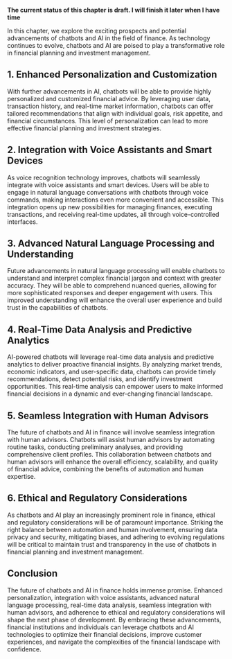 **The current status of this chapter is draft. I will finish it later when I have time**

In this chapter, we explore the exciting prospects and potential advancements of chatbots and AI in the field of finance. As technology continues to evolve, chatbots and AI are poised to play a transformative role in financial planning and investment management.

**1. Enhanced Personalization and Customization**
-------------------------------------------------

With further advancements in AI, chatbots will be able to provide highly personalized and customized financial advice. By leveraging user data, transaction history, and real-time market information, chatbots can offer tailored recommendations that align with individual goals, risk appetite, and financial circumstances. This level of personalization can lead to more effective financial planning and investment strategies.

**2. Integration with Voice Assistants and Smart Devices**
----------------------------------------------------------

As voice recognition technology improves, chatbots will seamlessly integrate with voice assistants and smart devices. Users will be able to engage in natural language conversations with chatbots through voice commands, making interactions even more convenient and accessible. This integration opens up new possibilities for managing finances, executing transactions, and receiving real-time updates, all through voice-controlled interfaces.

**3. Advanced Natural Language Processing and Understanding**
-------------------------------------------------------------

Future advancements in natural language processing will enable chatbots to understand and interpret complex financial jargon and context with greater accuracy. They will be able to comprehend nuanced queries, allowing for more sophisticated responses and deeper engagement with users. This improved understanding will enhance the overall user experience and build trust in the capabilities of chatbots.

**4. Real-Time Data Analysis and Predictive Analytics**
-------------------------------------------------------

AI-powered chatbots will leverage real-time data analysis and predictive analytics to deliver proactive financial insights. By analyzing market trends, economic indicators, and user-specific data, chatbots can provide timely recommendations, detect potential risks, and identify investment opportunities. This real-time analysis can empower users to make informed financial decisions in a dynamic and ever-changing financial landscape.

**5. Seamless Integration with Human Advisors**
-----------------------------------------------

The future of chatbots and AI in finance will involve seamless integration with human advisors. Chatbots will assist human advisors by automating routine tasks, conducting preliminary analyses, and providing comprehensive client profiles. This collaboration between chatbots and human advisors will enhance the overall efficiency, scalability, and quality of financial advice, combining the benefits of automation and human expertise.

**6. Ethical and Regulatory Considerations**
--------------------------------------------

As chatbots and AI play an increasingly prominent role in finance, ethical and regulatory considerations will be of paramount importance. Striking the right balance between automation and human involvement, ensuring data privacy and security, mitigating biases, and adhering to evolving regulations will be critical to maintain trust and transparency in the use of chatbots in financial planning and investment management.

**Conclusion**
--------------

The future of chatbots and AI in finance holds immense promise. Enhanced personalization, integration with voice assistants, advanced natural language processing, real-time data analysis, seamless integration with human advisors, and adherence to ethical and regulatory considerations will shape the next phase of development. By embracing these advancements, financial institutions and individuals can leverage chatbots and AI technologies to optimize their financial decisions, improve customer experiences, and navigate the complexities of the financial landscape with confidence.
